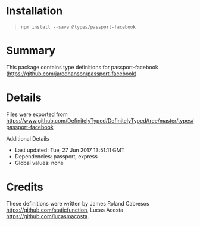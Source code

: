 # Installation
> `npm install --save @types/passport-facebook`

# Summary
This package contains type definitions for passport-facebook (https://github.com/jaredhanson/passport-facebook).

# Details
Files were exported from https://www.github.com/DefinitelyTyped/DefinitelyTyped/tree/master/types/passport-facebook

Additional Details
 * Last updated: Tue, 27 Jun 2017 13:51:11 GMT
 * Dependencies: passport, express
 * Global values: none

# Credits
These definitions were written by James Roland Cabresos <https://github.com/staticfunction>, Lucas Acosta <https://github.com/lucasmacosta>.
